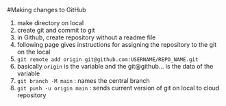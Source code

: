 #Making changes to GitHub

1. make directory on local
2. create git and commit to git
3. in Github, create repository without a readme file
4. following page gives instructions for assigning the repository to the git on the local
5. `git remote add origin git@github.com:USERNAME/REPO_NAME.git`
6. basically `origin` is the variable and the git@github... is the data of the variable
7. `git branch -M main` : names the central branch
8. `git push -u origin main` : sends current version of git on local to cloud repository